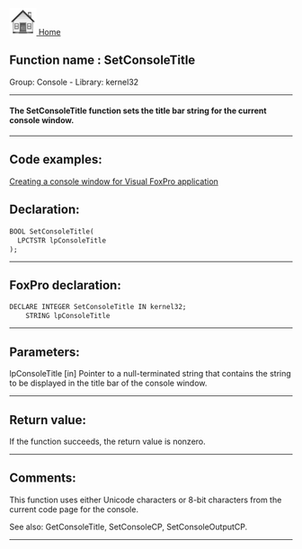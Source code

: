 [<img src="../../images/home.png"> Home ](https://github.com/VFPX/Win32API)  

## Function name : SetConsoleTitle
Group: Console - Library: kernel32    
***  


#### The SetConsoleTitle function sets the title bar string for the current console window.
***  


## Code examples:
[Creating a console window for Visual FoxPro application](../../samples/sample_474.md)  

## Declaration:
```foxpro  
BOOL SetConsoleTitle(
  LPCTSTR lpConsoleTitle
);  
```  
***  


## FoxPro declaration:
```foxpro  
DECLARE INTEGER SetConsoleTitle IN kernel32;
	STRING lpConsoleTitle  
```  
***  


## Parameters:
lpConsoleTitle 
[in] Pointer to a null-terminated string that contains the string to be displayed in the title bar of the console window.  
***  


## Return value:
If the function succeeds, the return value is nonzero.  
***  


## Comments:
This function uses either Unicode characters or 8-bit characters from the current code page for the console.  
  
See also:  GetConsoleTitle, SetConsoleCP, SetConsoleOutputCP.  
  
***  

